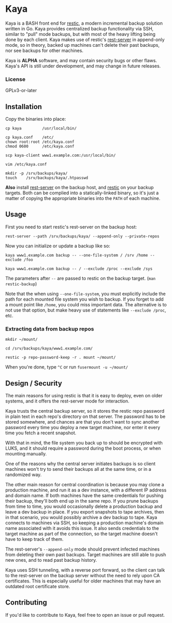 # Kaya

Kaya is a BASH front end for [restic](https://github.com/restic/restic), a
modern incremental backup solution written in Go. Kaya provides centralized
backup functionality via SSH, similar to "pull" mode backups, but with most of
the heavy lifting being done by each client. Kaya makes use of restic's
[rest-server](https://github.com/restic/rest-server) in append-only mode, so in
theory, backed up machines can't delete their past backups, nor see backups for
other machines.

Kaya is **ALPHA** software, and may contain security bugs or other flaws.
Kaya's API is still under development, and may change in future releases.

### License

GPLv3-or-later

## Installation

Copy the binaries into place:

    cp kaya         /usr/local/bin/

    cp kaya.conf    /etc/
    chown root:root /etc/kaya.conf
    chmod 0600      /etc/kaya.conf

    scp kaya-client www1.example.com:/usr/local/bin/

    vim /etc/kaya.conf

    mkdir -p /srv/backups/kaya/
    touch    /srv/backups/kaya/.htpasswd

**Also** install [rest-server](https://github.com/restic/rest-server) on the
backup host, and [restic](https://github.com/restic/restic) on your backup
targets.  Both can be complied into a statically-linked binary, so it's just a
matter of copying the appropriate binaries into the `PATH` of each machine.

## Usage

First you need to start restic's rest-server on the backup host:

    rest-server --path /srv/backups/kaya/ --append-only --private-repos

Now you can initialize or update a backup like so:

    kaya www1.example.com backup -- --one-file-system / /srv /home --exclude /foo

    kaya www1.example.com backup -- / --exclude /proc --exclude /sys

The parameters after `--` are passed to restic on the backup target. (`man
restic-backup`)

Note that the when using `--one-file-system`, you must explicitly include the
path for each mounted file system you wish to backup. If you forget to add a
mount point like `/home`, you could miss important data. The alternative is to
not use that option, but make heavy use of statements like `--exclude /proc`,
etc.

### Extracting data from backup repos

    mkdir ~/mount/

    cd /srv/backups/kaya/www1.example.com/

    restic -p repo-password-keep -r . mount ~/mount/

When you're done, type `^C` or run `fusermount -u ~/mount/`

## Design / Security

The main reasons for using restic is that it is easy to deploy, even on older
systems, and it offers the rest-server mode for interaction.

Kaya trusts the central backup server, so it stores the restic repo password in
plain text in each repo's directory on that server. The password has to be
stored somewhere, and chances are that you don't want to sync another password
every time you deploy a new target machine, nor enter it every time you fetch a
recent snapshot.

With that in mind, the file system you back up to should be encrypted with
LUKS, and it should require a password during the boot process, or when
mounting manually.

One of the reasons why the central server initiates backups is so client
machines won't try to send their backups all at the same time, or in a
randomized way.

The other main reason for central coordination is because you may clone a
production machine, and run it as a dev instance, with a different IP address
and domain name. If both machines have the same credentials for pushing their
backup, they'll both end up in the same repo. If you prune backups from time to
time, you would occasionally delete a production backup and leave a dev backup
in place. If you export snapshots to tape archives, then in that scenario, you
would possibly archive a dev backup to tape. Kaya connects to machines via SSH,
so keeping a production machine's domain name associated with it avoids this
issue. It also sends credentials to the target machine as part of the
connection, so the target machine doesn't have to keep track of them.

The rest-server's `--append-only` mode should prevent infected machines from
deleting their own past backups. Target machines are still able to push new
ones, and to read past backup history.

Kaya uses SSH tunneling, with a reverse port forward, so the client can talk to
the rest-server on the backup server without the need to rely upon CA
certificates. This is especially useful for older machines that may have an
outdated root certificate store.

## Contributing

If you'd like to contribute to Kaya, feel free to open an issue or pull
request.

